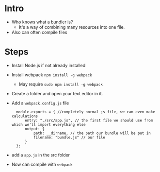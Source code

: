 # Intro

* Who knows what a bundler is?
    * It's a way of combining many resources into one file.
* Also can often compile files

# Steps

* Install Node.js if not already installed
* Install webpack `npm install -g webpack`
    * May require `sudo npm install -g webpack`
* Create a folder and open your text editor in it.
* Add a `webpack.config.js` file


        module.exports = { //completely normal js file, we can even make calculations
            entry: "./src/app.js", // the first file we should use from which we'll import everything else
            output: {
                path: __dirname, // the path our bundle will be put in
                filename: "bundle.js" // our file
            }
        };

* add a `app.js` in the src folder
* Now can compile with `webpack`

